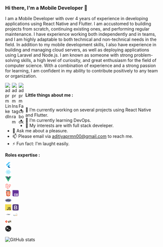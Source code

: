 ### Hi there, I'm a Mobile Developer 👋	
<!--	![Profile views](https://gpvc.arturio.dev/adprm) -->


I am a Mobile Developer with over 4 years of experience in developing applications using React Native and Flutter. I am accustomed to building projects from scratch, continuing existing ones, and performing regular maintenance. I have experience working both independently and in teams, and I am highly adaptable to both technical and non-technical needs in the field.
In addition to my mobile development skills, I also have experience in building and managing cloud servers, as well as deploying applications using Laravel and Node.js.
I am known as someone with strong problem-solving skills, a high level of curiosity, and great enthusiasm for the field of computer science. With a combination of experience and a strong passion for learning, I am confident in my ability to contribute positively to any team or organization.

<a href="https://www.linkedin.com/in/aditiyaprmn/">	
  <img align="left" alt="adprm LinkedIn" width="22px" src="https://cdn.jsdelivr.net/npm/simple-icons@v3/icons/linkedin.svg" />	
</a>	
<a href="https://www.instagram.com/adprm_/">	
  <img align="left" alt="adprm Instagram" width="22px" src="https://cdn.jsdelivr.net/npm/simple-icons@v3/icons/instagram.svg" />	
</a>	
<a href="https://facebook.com/aditiya.permanaa.3/">	
  <img align="left" alt="adprm Facebook" width="22px" src="https://cdn.jsdelivr.net/npm/simple-icons@v3/icons/facebook.svg" />	
</a>	
<br />	

**Little things about me :**	
<br />

- 🔭 I’m currently working on several projects using React Native and Flutter.	
- 🌱 I’m currently learning DevOps.	
- 🤔 My interests are with full stack develeper.	
- 💬 Ask me about a pleasure.	
- 📫 Please email via aditiyaprmn00@gmail.com to reach me.	
- ⚡ Fun fact: I'm laught easily.	

**Roles expertise :**	

<code><img height="20" src="https://raw.githubusercontent.com/github/explore/80688e429a7d4ef2fca1e82350fe8e3517d3494d/topics/flutter/flutter.png"></code>	
<code><img height="20" src="https://raw.githubusercontent.com/github/explore/80688e429a7d4ef2fca1e82350fe8e3517d3494d/topics/react/react.png"></code>	
<code><img height="20" src="https://raw.githubusercontent.com/github/explore/80688e429a7d4ef2fca1e82350fe8e3517d3494d/topics/vue/vue.png"></code>	
<code><img height="20" src="https://raw.githubusercontent.com/github/explore/80688e429a7d4ef2fca1e82350fe8e3517d3494d/topics/laravel/laravel.png"></code>	
<code><img height="20" src="https://raw.githubusercontent.com/github/explore/80688e429a7d4ef2fca1e82350fe8e3517d3494d/topics/html/html.png"></code>	
<code><img height="20" src="https://raw.githubusercontent.com/github/explore/80688e429a7d4ef2fca1e82350fe8e3517d3494d/topics/css/css.png"></code>	
<code><img height="20" src="https://raw.githubusercontent.com/github/explore/80688e429a7d4ef2fca1e82350fe8e3517d3494d/topics/php/php.png"></code>	
<code><img height="20" src="https://raw.githubusercontent.com/github/explore/80688e429a7d4ef2fca1e82350fe8e3517d3494d/topics/javascript/javascript.png"></code>	
<code><img height="20" src="https://raw.githubusercontent.com/github/explore/80688e429a7d4ef2fca1e82350fe8e3517d3494d/topics/bootstrap/bootstrap.png"></code>	
<code><img height="20" src="https://raw.githubusercontent.com/github/explore/80688e429a7d4ef2fca1e82350fe8e3517d3494d/topics/jquery/jquery.png"></code>	
<code><img height="20" src="https://raw.githubusercontent.com/github/explore/80688e429a7d4ef2fca1e82350fe8e3517d3494d/topics/mysql/mysql.png"></code>	
<code><img height="20" src="https://raw.githubusercontent.com/github/explore/80688e429a7d4ef2fca1e82350fe8e3517d3494d/topics/git/git.png"></code>	
<code><img height="20" src="https://raw.githubusercontent.com/github/explore/80688e429a7d4ef2fca1e82350fe8e3517d3494d/topics/terminal/terminal.png"></code>	

![GitHub stats](https://github-readme-stats.vercel.app/api?username=adprm&show_icons=true)	

<!--	
**adprm/adprm** is a ✨ _special_ ✨ repository because its `README.md` (this file) appears on your GitHub profile.	
Here are some ideas to get you started:	
- 🔭 I’m currently working on ...	
- 🌱 I’m currently learning ...	
- 👯 I’m looking to collaborate on ...	
- 🤔 I’m looking for help with ...	
- 💬 Ask me about ...	
- 📫 How to reach me: ...	
- 😄 Pronouns: ...	
- ⚡ Fun fact: ...	
-->

